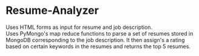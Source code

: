 # Resume-Analyzer
Uses HTML forms as input for resume and job description. <br>
Uses PyMongo's map reduce functions to parse a set of resumes stored in MongoDB corresponding to the job description. It then assign's a rating based on certain keywords in the resumes and returns the top 5 resumes.
